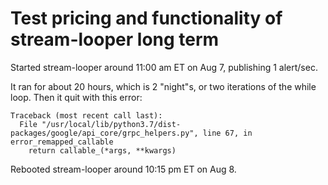 # Test pricing and functionality of stream-looper long term

Started stream-looper around 11:00 am ET on Aug 7, publishing 1 alert/sec.

It ran for about 20 hours, which is 2 "night"s, or two iterations of the while loop. Then it quit with this error:

```
Traceback (most recent call last):
  File "/usr/local/lib/python3.7/dist-packages/google/api_core/grpc_helpers.py", line 67, in error_remapped_callable
    return callable_(*args, **kwargs)
```

Rebooted stream-looper around 10:15 pm ET on Aug 8.
